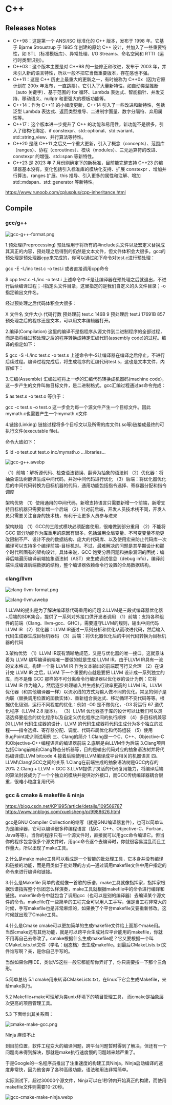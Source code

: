 # C++

## Releases Notes

- C++98：这是第一个 ANSI/ISO 标准化的 C++ 版本，发布于 1998 年。它基于 Bjarne Stroustrup 于 1985 年创建的原始 C++ 设计，并加入了一些重要特性，如 STL（标准模板库）、异常处理、I/O Streams、命名空间和 RTTI（运行时类型识别）。
- C++03：这个版本主要是对 C++98 的一些修正和改进，发布于 2003 年，并未引入新的语言特性，所以一般不把它当做重要版本，存在感也不强。
- C++11：这是 C++ 历史上最重大的更新之一，有时被称为 C++0x（因为它原计划在 200x 年发布，一直跳票）。它引入了大量新特性，如自动类型推断（auto 关键字）、基于范围的 for 循环、Lambda 表达式、智能指针、并发支持、移动语义、nullptr 和更强大的模板功能等。
- C++14：作为 C++11 的小幅度更新，C++14 引入了一些改进和新特性，包括泛型 Lambda 表达式、返回类型推导、二进制字面量、数字分隔符、弃用属性等。
- C++17：这个版本进一步提升了 C++ 的功能和易用性，新功能不是很多，引入了结构化绑定、if constexpr、std::optional、std::variant、std::string_view、并行算法等特性。
- C++20 是继 C++11 之后又一个重大更新，引入了概念（concepts）、范围库（ranges）、协程（coroutines）、模块（modules）、三元运算符的改进、constexpr 的增强、std::span 等新特性。
- C++23 是 2023 年 7 月份刚确定下的新标准，目前能完整支持 C++23 的编译器基本没有。变化包括引入标准库的模块化支持、扩展 constexpr 、增加并行算法、ranges 扩展、this 推导、引入更多的属性和注解、增加 std::mdspan、std::generator 等新特性。

https://www.runoob.com/cplusplus/cpp-inheritance.html

## Compile

### gcc/g++

![gcc-g++-format.png](./gcc-g++-format.png)

1.预处理(Preprocessing)
预处理用于将所有的#include头文件以及宏定义替换成其真正的内容，预处理之后得到的仍然是文本文件，但文件体积会大很多。gcc的预处理是预处理器cpp来完成的，你可以通过如下命令对test.c进行预处理：

gcc -E -I./inc test.c -o test.i
或者直接调用cpp命令

$ cpp test.c -I./inc -o test.i
上述命令中-E是让编译器在预处理之后就退出，不进行后续编译过程；-I指定头文件目录，这里指定的是我们自定义的头文件目录；-o指定输出文件名。

经过预处理之后代码体积会大很多：

X	文件名	文件大小	代码行数
预处理前	test.c	146B	9
预处理后	test.i	17691B	857
预处理之后的程序还是文本，可以用文本编辑器打开。

2.编译(Compilation)
这里的编译不是指程序从源文件到二进制程序的全部过程，而是指将经过预处理之后的程序转换成特定汇编代码(assembly code)的过程。编译的指定如下：

$ gcc -S -I./inc test.c -o test.s
上述命令中-S让编译器在编译之后停止，不进行后续过程。编译过程完成后，将生成程序的汇编代码test.s，这也是文本文件，内容如下：

3.汇编(Assemble)
汇编过程将上一步的汇编代码转换成机器码(machine code)，这一步产生的文件叫做目标文件，是二进制格式。gcc汇编过程通过as命令完成：

$ as test.s -o test.o
等价于：

gcc -c test.s -o test.o
这一步会为每一个源文件产生一个目标文件。因此mymath.c也需要产生一个mymath.o文件

4.链接(Linking)
链接过程将多个目标文以及所需的库文件(.so等)链接成最终的可执行文件(executable file)。

命令大致如下：

$ ld -o test.out test.o inc/mymath.o ...libraries...

![gcc-g++.awebp](./gcc-g++.awebp)

（1）前端：解析源代码、检查语法错误、翻译为抽象的语法树
（2）优化器：将抽象语法树翻译生成中间代码，并对中间代码进行优化
（3）后端：将优化器优化后的中间代码转换为目标机器的代码，通用功能包括指令选择、寄存器分配和指令调度

架构优势
（1）使用通用的中间代码，新增支持语言只需要新增一个前端，新增支持目标机器只需要新增一个后端
（2）针对前后端，开发人员技术栈不同，开发人员只需要关注自身的技术栈，有利于让更多人员参与进来

架构缺陷
（1）GCC的三段式模块必须配套使用，很难做到部分重用
（2）不能将 GCC 部分功能作为库重用的原因有很多，包括滥用全局变量、不可变变量不能更改限制不严、设计不良的数据结构、庞大的代码库、以及使用宏来防止代码库一次编译可以支持多个编译前端-目标机对。不过，最难解决的问题是其早期设计和那个时代所固有的架构设计。具体来说，GCC 饱受分层问题和抽象漏洞的困扰：编译后端遍历编译前端抽象语法树（AST）来生成调试信息（debug info），编译前端生成编译后端数据的结构，整个编译器依赖命令行设置的全局数据结构。

### clang/llvm

![clang-llvm-format.png](./clang-llvm-format.png)

![clang-llvm.awebp](./clang-llvm.awebp)

1.LLVM的提出是为了解决编译器代码重用的问题
2.LLVM是三段式编译器优化器+后端的SDK集合，提供了一系列对外接口供开发者调用
（1）前端：支持各种组件的前端（Clang、llvm-gcc、GHC），需要遵守LLVM的规则，输出中间代码LLVM IR
（2）优化器：LLVM IR通过一系列分析和优化从而改进代码，然后输入代码生成器生成目标机器码
（3）后端：将优化器优化后的中间代码转换为目标机器的代码

3.架构优势
（1）LLVM IR既有清晰地规范，又是与优化器的唯一接口。这就意味着为 LLVM 编写编译前端唯一要做的就是生成 LLVM IR。由于LLVM IR具有一流的文本格式，构建一个将 LLVM IR 作为文本输出的前端既可行又合理
（2）在设计完 LLVM IR 之后，LLVM 下一个重要的点就是要把 LLVM 设计成一系列独立的库，而不是像 GCC 那样的不可分离命令行编译器以优化器的设计为例：它将 LLVM IR 作为输入，然后逐步处理输入并生成执行效率更高的 LLVM IR。LLVM 优化器（和其他编译器一样）以流水线的方式为输入做不同的优化。常见的例子是内联（替换调用位置的函数实体）、重新组合表达式、移动循环不变代码等等。根据优化级别，运行不同程度的优化：例如 -O0 是不做优化，-O3 将运行 67 道优化程序（LLVM 2.8 版本）。
（3）LLVM 优化器基于库的设计可以让我们可以灵活选择要组合的优化程序以及自定义优化程序之间的执行顺序
（4）多目标机兼容的 LLVM 代码生成器的设计，LLVM 的代码生成器将代码生成分为多个独立的过程——指令选择、寄存器分配、调度、代码布局优化和代码组装
（5）使用BugPoint减少测试用例
三、Clang的简介
1.Clang是一个C、C++、Objective-C和Objective-C++编程语言的编译器前端
2.底层是由LLVM作为后端
3.Clang项目包括Clang前端和Clang静态分析器等，目的是输出代码对应的抽象语法树并将代码编译成LLVM bitcode
4.接着后端使用LLVM编译成平台相关的机器语言
四、LLVM\Clang\GCC之间的关系
1.Clang在前端生成的抽象语法树是GCC内存的20%
2.Clang + LLVM = GCC
3.LLVM提供了灵活的代码复用能力，将编译后端的算法封装成为了一个个独立的模块并提供对外接口，而GCC传统编译器耦合很重，很难小粒度复用代码

### gcc & cmake & makefile & ninja

https://blog.csdn.net/KP1995/article/details/109569787
https://www.cnblogs.com/xuelisheng/p/9988626.html

gcc是GNU Compiler Collection的缩写（就是GNU编译器套件），也可以简单认为是编译器，它可以编译很多种编程语言（括C、C++、Objective-C、Fortran、Java等等）。当你的程序只有一个源文件时，直接就可以用gcc命令编译它。但当你的程序包含很多个源文件时，用gcc命令逐个去编译时，你就很容易混乱而且工作量大，所以出现了make工具。

2.什么是make
make工具可以看成是一个智能的批处理工具，它本身并没有编译和链接的功能，而是用类似于批处理的方式—通过调用makefile文件中用户指定的命令来进行编译和链接。

3.什么是Makefile
简单的说就像一首歌的乐谱，make工具就像指挥家，指挥家根据乐谱指挥整个乐团怎么样演奏，make工具就根据makefile中的命令进行编译和链接。makefile命令中就包含了调用gcc（也可以是别的编译器）去编译某个源文件的命令。makefile在一些简单的工程完全可以用人工手写，但是当工程非常大的时候，手写makefile也是非常麻烦的，如果换了个平台makefile又要重新修改。这时候就出现了Cmake工具。

4.什么是Cmake
cmake可以更加简单的生成makefile文件给上面那个make用。当然cmake还有其他功能，就是可以跨平台生成对应平台能用的makefile，你就不用再自己去修改了。cmake根据什么生成makefile呢？它又要根据一个叫CMakeLists.txt文件（学名：组态档）去生成makefile。到最后CMakeLists.txt文件谁写啊？亲，是你自己手写的。

当然如果你用IDE，类似VS这些一般它都能帮你弄好了，你只需要按一下那个三角形。

5.简单总结
5.1 cmake用来转译CMakeLists.txt，在linux下它会生成Makefile，来给make执行。

5.2 Makefile+make可理解为类unix环境下的项目管理工具， 而cmake是抽象层次更高的项目管理工具。

5.3 下面给出其关系图：

![cmake-make-gcc.png](./cmake-make-gcc.png)

Ninja
麻烦不止

到目前位置，软件工程变大的编译问题，跨平台问题暂时得到了解决，但还有一个问题尚未得到解决，那就是make执行速度慢的问题越来越严重了。

于是Google的一名程序员推出了注重速度的构建工具Ninja。Ninja启动编译的速度非常快，因为他舍弃了各种高级功能，语法和用法非常简单。

实际测试下，超过30000个源文件，Ninja可以在1秒钟内开始真正的构建，而使用makefile文件则需要10-20秒。

![gcc-cmake-make-ninja.webp](./gcc-cmake-make-ninja.webp)
